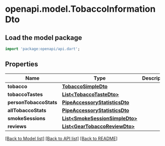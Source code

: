 # openapi.model.TobaccoInformationDto

## Load the model package
```dart
import 'package:openapi/api.dart';
```

## Properties
Name | Type | Description | Notes
------------ | ------------- | ------------- | -------------
**tobacco** | [**TobaccoSimpleDto**](TobaccoSimpleDto.md) |  | [optional] 
**tobaccoTastes** | [**List&lt;TobaccoTasteDto&gt;**](TobaccoTasteDto.md) |  | [optional] 
**personTobaccoStats** | [**PipeAccessoryStatisticsDto**](PipeAccessoryStatisticsDto.md) |  | [optional] 
**allTobaccoStats** | [**PipeAccessoryStatisticsDto**](PipeAccessoryStatisticsDto.md) |  | [optional] 
**smokeSessions** | [**List&lt;SmokeSessionSimpleDto&gt;**](SmokeSessionSimpleDto.md) |  | [optional] 
**reviews** | [**List&lt;GearTobaccoReviewDto&gt;**](GearTobaccoReviewDto.md) |  | [optional] 

[[Back to Model list]](../README.md#documentation-for-models) [[Back to API list]](../README.md#documentation-for-api-endpoints) [[Back to README]](../README.md)


